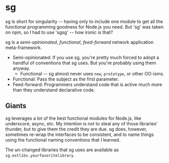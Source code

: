 sg
==

sg is short for singularity -- having only to include one module to get all
the functional programming goodness for Node.js you need.  But 'sg' was taken
on npm, so I had to use 'sgsg' -- how ironic is that?

sg is a _semi-opinionated_, _functional_, _feed-forward_ network application meta-framework.

* Semi-opinionated: If you use sg, you're pretty much forced to adopt a handful of
  conventions that sg uses.  But you're probably using them anyway.
  * Functional -- sg almost never uses `new`, `prototype`, or other OO-isms.
* Functional: Pass the subject as the first parameter.
* Feed-forward: Programmers understand code that is active much more than they
  understand declarative code.


## Giants

sg leverages a lot of the best functional modules for Node.js, like underscore, async, etc.
My intention is not to steal any of those libraries' thunder, but to give them the
credit they are due.  sg does, however, sometimes re-wrap the interfaces to be
consistent, and to name things using the functional naming conventions that I learned.

The un-changed libraries that sg uses are available as `sg.extlibs.yourfavoritelibrary`.


